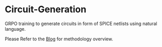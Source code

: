 # Circuit-Generation
GRPO training to generate circuits in form of SPICE netlists using natural language.

Please Refer to the [Blog](https://hackmd.io/@ashu-00/circuit-gen) for methodology overview.
